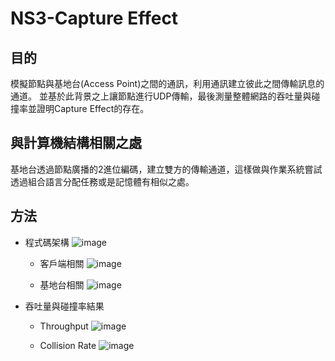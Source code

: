 # NS3-Capture Effect

## 目的
模擬節點與基地台(Access Point)之間的通訊，利用通訊建立彼此之間傳輸訊息的通道。
並基於此背景之上讓節點進行UDP傳輸，最後測量整體網路的吞吐量與碰撞率並證明Capture Effect的存在。

## 與計算機結構相關之處
基地台透過節點廣播的2進位編碼，建立雙方的傳輸通道，這樣做與作業系統嘗試透過組合語言分配任務或是記憶體有相似之處。

## 方法
+ 程式碼架構
![image](https://github.com/markerpen92/CaptureEffect/assets/99935143/c665607f-9c0a-4a8e-a251-d686a6bd519d)
  - 客戶端相關
![image](https://github.com/markerpen92/CaptureEffect/assets/99935143/4e13939b-cbdc-40f0-affa-1ec76a7e7c88)

  - 基地台相關
![image](https://github.com/markerpen92/CaptureEffect/assets/99935143/3de13f86-ba11-41bd-831b-d85fea8b0112)

+ 吞吐量與碰撞率結果
  - Throughput
![image](https://github.com/markerpen92/CaptureEffect/assets/99935143/5b28897e-e1a3-45ef-9637-b8cf7ff2f853)

  - Collision Rate
![image](https://github.com/markerpen92/CaptureEffect/assets/99935143/b21446e0-e949-4b17-83c5-259bd51560fa)
